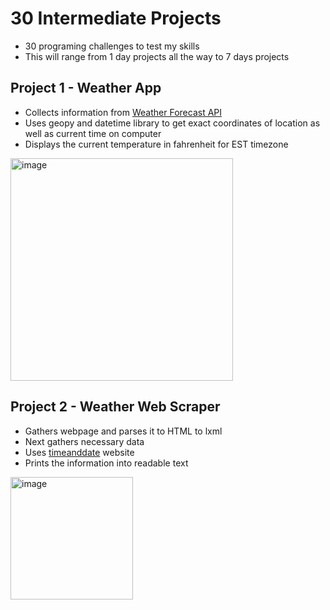 # 30 Intermediate Projects
- 30 programing challenges to test my skills
- This will range from 1 day projects all the way to 7 days projects

## Project 1 - Weather App
- Collects information from [Weather Forecast API](https://open-meteo.com/)
- Uses geopy and datetime library to get exact coordinates of location as well as current time on computer
- Displays the current temperature in fahrenheit for EST timezone

[<img width="356" alt="image" src="https://github.com/user-attachments/assets/bb941b1e-8603-4b9e-bdc7-188a5d490fd1" />](https://github.com/maxwelllokshin1/30-Intermediate-Projects/blob/main/WeatherApp.py)

## Project 2 - Weather Web Scraper
- Gathers webpage and parses it to HTML to lxml
- Next gathers necessary data
- Uses [timeanddate](https://www.timeanddate.com/weather/) website
- Prints the information into readable text

[<img width="196" alt="image" src="https://github.com/user-attachments/assets/5737262e-c6ee-47d4-8d43-d70cd6fa6286" />](https://github.com/maxwelllokshin1/30-Intermediate-Projects/blob/main/WeatherScraper.py)
